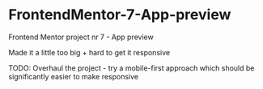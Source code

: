 # FrontendMentor-7-App-preview
Frontend Mentor project nr 7 - App preview

Made it a little too big + hard to get it responsive

TODO: Overhaul the project - try a mobile-first approach which should be significantly easier to make responsive

